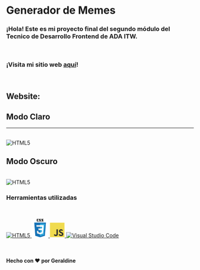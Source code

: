 # Generador de Memes

### ¡Hola! Este es mi proyecto final del segundo módulo del Tecnico de Desarrollo Frontend de ADA ITW. 
<br> 

### ¡Visita mi sitio web [aquí](https://krisgerald02.github.io/Generador-de-Memes/)!

<br> 

## Website:
## Modo Claro
--- 
<br>
<img src="https://github.com/user-attachments/assets/23f52bbf-ab57-4896-a7e4-d7cc7c2b199e" alt="HTML5" width="750" height="500" />

## Modo Oscuro


<br>
<img src="https://github.com/user-attachments/assets/087e7c7b-d6e3-491f-93b3-50b99fdaaf5c" alt="HTML5" width="750" height="500" />

<br>

### Herramientas utilizadas


<br>
<p align="left">
  <a href="https://www.html5.com" target="_blank" rel="noreferrer">
    <img src="https://cdn.jsdelivr.net/gh/devicons/devicon/icons/html5/html5-original.svg" alt="HTML5" width="40" height="40" />
  </a>
  <a href="https://www.w3schools.com/css/" target="_blank" rel="noreferrer">
    <img src="https://raw.githubusercontent.com/github/explore/80688e429a7d4ef2fca1e82350fe8e3517d3494d/topics/css/css.png" alt="CSS" width="45" height="50" />
  </a>
  <a href="https://developer.mozilla.org/en-US/docs/Web/JavaScript" target="_blank" rel="noreferrer">
    <img src="https://raw.githubusercontent.com/devicons/devicon/master/icons/javascript/javascript-original.svg" alt="JavaScript" width="40" height="40" />
  </a>
  <a href="https://visualstudiocode.com" target="_blank" rel="noreferrer">
    <img src="https://cdn.jsdelivr.net/gh/devicons/devicon/icons/vscode/vscode-original.svg" alt="Visual Studio Code" width="40" height="40" />
  </a>
  </p>

<br>

#### Hecho con ❤️ por Geraldine
